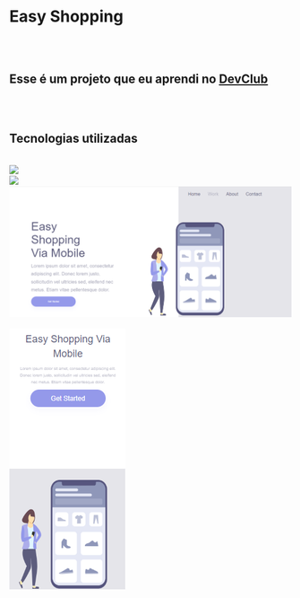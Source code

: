 <h1> Easy Shopping </h1>
<br>
<br>
<h2>Esse é um projeto que eu aprendi no <a href="https://rodolfomori.com.br/devclub-n1">DevClub</a></h2>
<br>
<br>
<h2>Tecnologias utilizadas</h2>
<br>
<img src="https://img.shields.io/badge/HTML5-E34F26?style=for-the-badge&logo=html5&logoColor=white">
<br>
<img src="https://img.shields.io/badge/CSS-239120?&style=for-the-badge&logo=css3&logoColor=white">
<br>
<img src="https://github.com/Bruno17011996/Easy-Shopping/blob/master/assets/Captura%20de%20tela%202024-07-10%20141920.png?raw=true">
<br>
<br>
<img src="https://github.com/Bruno17011996/Easy-Shopping/blob/master/assets/Captura%20de%20tela%202024-07-10%20141736.png?raw=true">

